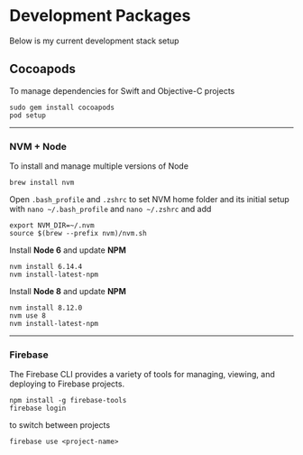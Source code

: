 # Development Packages

Below is my current development stack setup

## Cocoapods

To manage dependencies for Swift and Objective-C projects

```
sudo gem install cocoapods
pod setup
```

---

### NVM + Node

To install and manage multiple versions of Node

```
brew install nvm
```

Open `.bash_profile` and `.zshrc` to set NVM home folder and its initial setup with `nano ~/.bash_profile` and `nano ~/.zshrc` and add

```
export NVM_DIR=~/.nvm
source $(brew --prefix nvm)/nvm.sh
```

Install **Node 6** and update **NPM**

```
nvm install 6.14.4
nvm install-latest-npm
```

Install **Node 8** and update **NPM**

```
nvm install 8.12.0
nvm use 8
nvm install-latest-npm
```

---

### Firebase

The Firebase CLI provides a variety of tools for managing, viewing, and deploying to Firebase projects.

```
npm install -g firebase-tools
firebase login
```

to switch between projects

```
firebase use <project-name>
```
